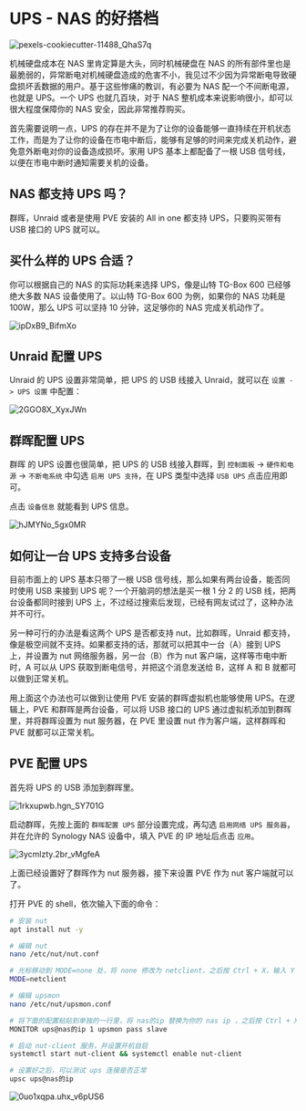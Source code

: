 # UPS - NAS 的好搭档

![pexels-cookiecutter-11488_QhaS7q](https://img-1255332810.cos.ap-chengdu.myqcloud.com/pexels-cookiecutter-11488_QhaS7q.jpg)

机械硬盘成本在 NAS 里肯定算是大头，同时机械硬盘在 NAS 的所有部件里也是最脆弱的，异常断电对机械硬盘造成的危害不小，我见过不少因为异常断电导致硬盘损坏丢数据的用户。基于这些惨痛的教训，有必要为 NAS 配一个不间断电源，也就是 UPS。一个 UPS 也就几百块，对于 NAS 整机成本来说影响很小，却可以很大程度保障你的 NAS 安全，因此非常推荐购买。

首先需要说明一点，UPS 的存在并不是为了让你的设备能够一直持续在开机状态工作，而是为了让你的设备在市电中断后，能够有足够的时间来完成关机动作，避免意外断电对你的设备造成损坏。家用 UPS 基本上都配备了一根 USB 信号线，以便在市电中断时通知需要关机的设备。

## NAS 都支持 UPS 吗？

群晖，Unraid 或者是使用 PVE 安装的 All in one 都支持 UPS，只要购买带有 USB 接口的 UPS 就可以。

## 买什么样的 UPS 合适？

你可以根据自己的 NAS 的实际功耗来选择 UPS，像是山特 TG-Box 600 已经够绝大多数 NAS 设备使用了。以山特 TG-Box 600 为例，如果你的 NAS 功耗是 100W，那么 UPS 可以坚持 10 分钟，这足够你的 NAS 完成关机动作了。

![ipDxB9_BifmXo](https://img-1255332810.cos.ap-chengdu.myqcloud.com/ipDxB9_BifmXo.png)

## Unraid 配置 UPS

Unraid 的 UPS 设置非常简单，把 UPS 的 USB 线接入 Unraid，就可以在 `设置 -> UPS 设置` 中配置：

![2GGO8X_XyxJWn](https://img-1255332810.cos.ap-chengdu.myqcloud.com/2GGO8X_XyxJWn.png)

## 群晖配置 UPS

群晖 的 UPS 设置也很简单，把 UPS 的 USB 线接入群晖，到 `控制面板` -> `硬件和电源` -> `不断电系统` 中勾选 `启用 UPS 支持`，在 UPS 类型中选择 `USB UPS` 点击应用即可。

点击 `设备信息` 就能看到 UPS 信息。

![hJMYNo_5gx0MR](https://img-1255332810.cos.ap-chengdu.myqcloud.com/hJMYNo_5gx0MR.png)

## 如何让一台 UPS 支持多台设备

目前市面上的 UPS 基本只带了一根 USB 信号线，那么如果有两台设备，能否同时使用 USB 来接到 UPS 呢？一个开脑洞的想法是买一根 1 分 2 的 USB 线，把两台设备都同时接到 UPS 上，不过经过搜索后发现，已经有网友试过了，这种办法并不可行。

另一种可行的办法是看这两个 UPS 是否都支持 nut，比如群晖，Unraid 都支持，像是极空间就不支持。如果都支持的话，那就可以把其中一台（A）接到 UPS 上，并设置为 nut 网络服务器，另一台（B）作为 nut 客户端，这样等市电中断时，A 可以从 UPS 获取到断电信号，并把这个消息发送给 B，这样 A 和 B 就都可以做到正常关机。

用上面这个办法也可以做到让使用 PVE 安装的群晖虚拟机也能够使用 UPS。在逻辑上，PVE 和群晖是两台设备，可以将 USB 接口的 UPS 通过虚拟机添加到群晖里，并将群晖设置为 nut 服务器，在 PVE 里设置 nut 作为客户端，这样群晖和 PVE 就都可以正常关机。

## PVE 配置 UPS

首先将 UPS 的 USB 添加到群晖里。

![1rkxupwb.hgn_SY701G](https://img-1255332810.cos.ap-chengdu.myqcloud.com/1rkxupwb.hgn_SY701G.png)

启动群晖，先按上面的 `群晖配置 UPS` 部分设置完成，再勾选 `启用网络 UPS 服务器`，并在允许的 Synology NAS 设备中，填入 PVE 的 IP 地址后点击 `应用`。

![3ycmlzty.2br_vMgfeA](https://img-1255332810.cos.ap-chengdu.myqcloud.com/3ycmlzty.2br_vMgfeA.png)

上面已经设置好了群晖作为 nut 服务器，接下来设置 PVE 作为 nut 客户端就可以了。

打开 PVE 的 shell，依次输入下面的命令：

```sh
# 安装 nut
apt install nut -y

# 编辑 nut
nano /etc/nut/nut.conf

# 光标移动到 MODE=none 处，将 none 修改为 netclient，之后按 Ctrl + X，输入 Y 保存退出
MODE=netclient

# 编辑 upsmon
nano /etc/nut/upsmon.conf

# 将下面的配置粘贴到单独的一行里，将 nas的ip 替换为你的 nas ip ，之后按 Ctrl + X，输入 Y 保存退出
MONITOR ups@nas的ip 1 upsmon pass slave

# 启动 nut-client 服务，并设置开机自启
systemctl start nut-client && systemctl enable nut-client

# 设置好之后，可以测试 ups 连接是否正常
upsc ups@nas的ip
```

![0uo1xqpa.uhx_v6pUS6](https://img-1255332810.cos.ap-chengdu.myqcloud.com/0uo1xqpa.uhx_v6pUS6.png)
